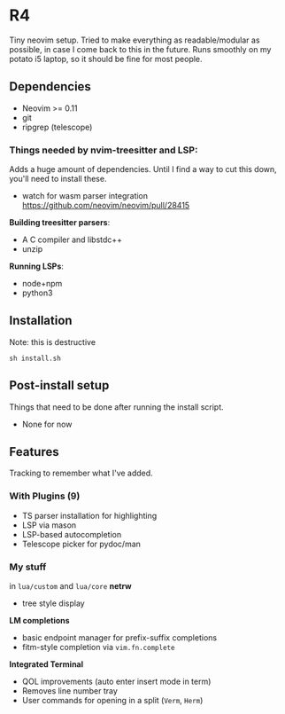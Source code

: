 # R4
Tiny neovim setup. Tried to make everything as readable/modular as possible, in case I come back to this in the future. Runs smoothly on my potato i5 laptop, so it should be fine for most people.

## Dependencies
- Neovim >= 0.11
- git
- ripgrep (telescope)

### Things needed by nvim-treesitter and LSP:
Adds a huge amount of dependencies. Until I find a way to cut this down, you'll need to install these.
- watch for wasm parser integration https://github.com/neovim/neovim/pull/28415

**Building treesitter parsers**:
- A C compiler and libstdc++
- unzip

**Running LSPs**:
- node+npm
- python3

## Installation
Note: this is destructive

```
sh install.sh
```

## Post-install setup
Things that need to be done after running the install script.
- None for now

## Features
Tracking to remember what I've added.

### With Plugins (9)
- TS parser installation for highlighting
- LSP via mason
- LSP-based autocompletion
- Telescope picker for pydoc/man

### My stuff

in `lua/custom` and `lua/core`
**netrw**
- tree style display

**LM completions**
- basic endpoint manager for prefix-suffix completions
- fitm-style completion via `vim.fn.complete`

**Integrated Terminal**
- QOL improvements (auto enter insert mode in term)
- Removes line number tray
- User commands for opening in a split (`Verm`, `Herm`)

